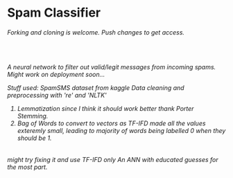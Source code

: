 # Spam Classifier
<h6>Forking and cloning is welcome. Push changes to get access.<h6>
<br>

A neural network to filter out valid/legit messages from incoming spams. 
Might work on deployment soon...

Stuff used:
SpamSMS dataset from kaggle
Data cleaning and preprocessing with 're' and 'NLTK'
  1. Lemmatization since I think it should work better thank Porter Stemming.
  2. Bag of Words to convert to vectors as TF-IFD made all the values exteremly small, leading to majority of words being labelled 0 when they should be 1.
  <h6> might try fixing it and use TF-IFD only
An ANN with educated guesses for the most part. 

